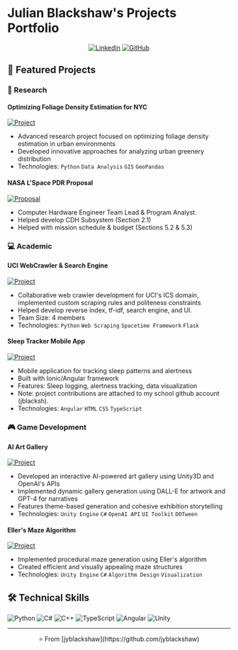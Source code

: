 # Julian Blackshaw's Projects Portfolio

<div align="center">

[![LinkedIn](https://img.shields.io/badge/LinkedIn-0077B5?style=for-the-badge&logo=linkedin&logoColor=white)](https://www.linkedin.com/in/julian-blackshaw-466495211)
[![GitHub](https://img.shields.io/badge/GitHub-100000?style=for-the-badge&logo=github&logoColor=white)](https://github.com/jyblackshaw)

</div>

## 🚀 Featured Projects

### 🔬 Research
#### Optimizing Foliage Density Estimation for NYC
[![Project](https://img.shields.io/badge/View_Project-FF4470?style=for-the-badge)](https://github.com/jyblackshaw/Optimizing-Foliage-Density-Estimation-for-NYC-)
- Advanced research project focused on optimizing foliage density estimation in urban environments
- Developed innovative approaches for analyzing urban greenery distribution
- Technologies: `Python` `Data Analysis` `GIS` `GeoPandas`

#### NASA L'Space PDR Proposal
[![Proposal](https://img.shields.io/badge/View_Proposal-FF4470?style=for-the-badge)](https://docs.google.com/document/d/15bmLl8pCfGfXXZ5I0xZVvGx611Hoqt36/edit)
- Computer Hardware Engineer Team Lead & Program Analyst.
- Helped develop CDH Subsystem (Section 2.1)
- Helped with mission schedule & budget (Sections 5.2 & 5.3)

### 💻 Academic
#### UCI WebCrawler & Search Engine
[![Project](https://img.shields.io/badge/View_Project-FF4470?style=for-the-badge)](https://github.com/juneyk1/spacetime-crawler4py)
- Collaborative web crawler development for UCI's ICS domain, implemented custom scraping rules and politeness constraints
- Helped develop reverse index, tf-idf, search engine, and UI.
- Team Size: 4 members
- Technologies: `Python` `Web Scraping` `Spacetime Framework` `Flask`

#### Sleep Tracker Mobile App
[![Project](https://img.shields.io/badge/View_Project-FF4470?style=for-the-badge)](https://github.com/jyblackshaw/SleepTrackerApp)
- Mobile application for tracking sleep patterns and alertness
- Built with Ionic/Angular framework
- Features: Sleep logging, alertness tracking, data visualization
- Note: project contributions are attached to my school github account (jblacksh).
- Technologies: `Angular` `HTML` `CSS` `TypeScript`


### 🎮 Game Development
#### AI Art Gallery
[![Project](https://img.shields.io/badge/View_Project-FF4470?style=for-the-badge)](https://github.com/jyblackshaw/AI-Art-Gallery)
- Developed an interactive AI-powered art gallery using Unity3D and OpenAI's APIs
- Implemented dynamic gallery generation using DALL-E for artwork and GPT-4 for narratives
- Features theme-based generation and cohesive exhibition storytelling
- Technologies: `Unity Engine` `C#` `OpenAI API` `UI Toolkit` `DOTween`

#### Eller's Maze Algorithm
[![Project](https://img.shields.io/badge/View_Project-FF4470?style=for-the-badge)](https://github.com/jyblackshaw/Ellers-Maze-Algorithm)
- Implemented procedural maze generation using Eller's algorithm
- Created efficient and visually appealing maze structures
- Technologies: `Unity Engine` `C#` `Algorithm Design` `Visualization`

## 🛠️ Technical Skills
![Python](https://img.shields.io/badge/Python-3776AB?style=for-the-badge&logo=python&logoColor=white)
![C#](https://img.shields.io/badge/C%23-239120?style=for-the-badge&logo=c-sharp&logoColor=white)
![C++](https://img.shields.io/badge/C++-00599C?style=for-the-badge&logo=cplusplus&logoColor=white)
![TypeScript](https://img.shields.io/badge/TypeScript-007ACC?style=for-the-badge&logo=typescript&logoColor=white)
![Angular](https://img.shields.io/badge/Angular-DD0031?style=for-the-badge&logo=angular&logoColor=white)
![Unity](https://img.shields.io/badge/Unity-000000?style=for-the-badge&logo=unity&logoColor=white)

---
<div align="center">
⭐️ From [jyblackshaw](https://github.com/jyblackshaw)
</div>
